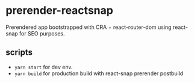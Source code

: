 # prerender-reactsnap

Prerendered app bootstrapped with CRA + react-router-dom using react-snap for SEO purposes.

## scripts

- ``yarn start`` for dev env.
- ``yarn build`` for production build with react-snap prerender postbuild
